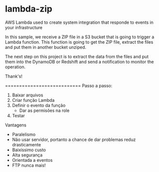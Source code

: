 # lambda-zip
AWS Lambda  used to create system integration that responde to events in your infrastructure

In this sample, we receive a ZIP file in a S3 bucket that is going to trigger a Lambda function.
This function is going to get the ZIP file, extract the files and put them in another bucket unziped.

The next step on this project is to extract the data from the files and put them into the DynamoDB or Redshift and send a notification to monitor the operation.

Thank's!


===========================
Passo a passo:

1) Baixar arquivos
2) Criar função Lambda
3) Definir o evento da função
	- Dar as permisões na role
4) Testar


Vantagens

- Paralelismo
- Não usar servidor, portanto  a chance de dar problemas reduz drasticamente
- Baixíssimo custo
- Alta segurança
- Orientada a eventos
- FTP nunca mais!


